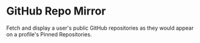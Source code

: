 # GitHub Repo Mirror

Fetch and display a user's public GitHub repositories as they would appear on a profile's Pinned Repositories.
